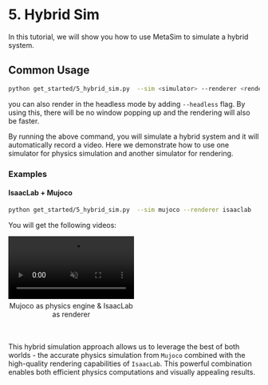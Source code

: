 # 5. Hybrid Sim
In this tutorial, we will show you how to use MetaSim to simulate a hybrid system.

## Common Usage

```bash
python get_started/5_hybrid_sim.py  --sim <simulator> --renderer <renderer>
```
you can also render in the headless mode by adding `--headless` flag. By using this, there will be no window popping up and the rendering will also be faster.

By running the above command, you will simulate a hybrid system and it will automatically record a video. Here we demonstrate how to use one simulator for physics simulation and another simulator for rendering.


### Examples

#### IsaacLab + Mujoco
```bash
python get_started/5_hybrid_sim.py  --sim mujoco --renderer isaaclab
```

You will get the following videos:
<div style="display: flex; flex-wrap: wrap; justify-content: space-between; gap: 10px;">
    <div style="display: flex; justify-content: space-between; width: 100%; margin-bottom: 20px;">
        <div style="width: 50%; text-align: center;">
            <video width="100%" autoplay loop muted playsinline>
                <source src="https://roboverse.wiki/_static/standard_output/5_hybrid_sim_mujoco.mp4" type="video/mp4">
            </video>
            <p style="margin-top: 5px;">Mujoco as physics engine & IsaacLab as renderer</p>
        </div>
    </div>
</div>


This hybrid simulation approach allows us to leverage the best of both worlds - the accurate physics simulation from `Mujoco` combined with the high-quality rendering capabilities of `IsaacLab`. This powerful combination enables both efficient physics computations and visually appealing results.
